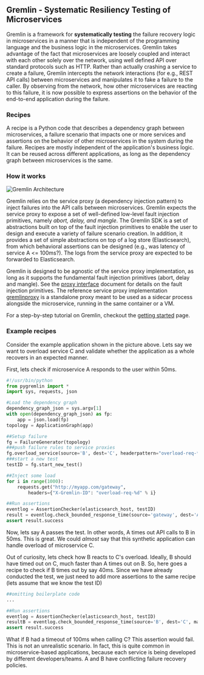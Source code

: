 ## Gremlin - Systematic Resiliency Testing of Microservices

Gremlin is a framework for **systematically testing** the failure recovery
logic in microservices in a manner that is independent of the programming
language and the business logic in the microservices. Gremlin takes
advantage of the fact that microservices are loosely coupled and interact
with each other solely over the network, using well defined API over
standard protocols such as HTTP.  Rather than actually crashing a service
to create a failure, Gremlin intercepts the network interactions (for e.g.,
REST API calls) between microservices and manipulates it to fake a failure
to the caller. By observing from the network, how other microservices are
reacting to this failure, it is now possible to express assertions on the
behavior of the end-to-end application during the failure.


### Recipes

A recipe is a Python code that describes a dependency graph between
microservices, a failure scenario that impacts one or more services and
assertions on the behavior of other microservices in the system during the
failure. Recipes are mostly independent of the application's business
logic. It can be reused across different applications, as long as the
dependency graph between microservices is the same.

### How it works

![Gremlin Architecture](https://github.com/ResilienceTesting/gremlinsdk-python/gremlin-testing-architecture.png)

Gremlin relies on the service proxy (a dependency injection pattern) to
inject failures into the API calls between microservices. Gremlin expects
the service proxy to expose a set of well-defined low-level fault injection
primitives, namely _abort, delay, and mangle_. The Gremlin SDK is a set of
abstractions built on top of the fault injection primitives to enable the
user to design and execute a variety of failure scenario creation. In
addition, it provides a set of simple abstractions on top of a log store
(Elasticsearch), from which behavioral assertions can be designed (e.g.,
was latency of service A <= 100ms?).  The logs from the service proxy are
expected to be forwarded to Elasticsearch.

Gremlin is designed to be agnostic of the service proxy implementation, as
long as it supports the fundamental fault injection primitives (abort,
delay and mangle). See the
[proxy interface](https://github.com/ResilienceTesting/gremlinsdk-python/ProxyInterface.md)
document for details on the fault injection primitives. The reference
service proxy implementation
[gremlinproxy](https://github.com/ResilienceTesting/gremlinproxy) is a
standalone proxy meant to be used as a sidecar process alongside the
microservice, running in the same container or a VM.

For a step-by-step tutorial on Gremlin, checkout the [getting started](https://github.com/ResilienceTesting/gremlinsdk-python/Getting-Started.md) page.

### Example recipes

Consider the example application shown in the picture above. Lets say we
want to overload service C and validate whether the application as a whole
recovers in an expected manner.

First, lets check if microservice A responds to the user within 50ms.

```python
#!/usr/bin/python
from pygremlin import *
import sys, requests, json

#Load the dependency graph
dependency_graph_json = sys.argv[1]
with open(dependency_graph_json) as fp:
    app = json.load(fp)
topology = ApplicationGraph(app)

##Setup failure
fg = FailureGenerator(topology)
###push failure rules to service proxies
fg.overload_service(source='B', dest='C', headerpattern="overload-req-*")
###start a new test
testID = fg.start_new_test()

##Inject some load
for i in range(1000):
    requests.get("http://myapp.com/gateway",
        headers={"X-Gremlin-ID": "overload-req-%d" % i}

##Run assertions
eventlog = AssertionChecker(elasticsearch_host, testID)
result = eventlog.check_bounded_response_time(source='gateway', dest='A', max_latency='50ms')
assert result.success
```

Now, lets say A passes the test. In other words, A times out API calls to B
in 50ms. This is great. We could *almost* say that this synthetic
application can handle overload of microservice C.

Out of curiosity, lets check how B reacts to C's overload. Ideally, B
should have timed out on C, much faster than A times out on B. So, here
goes a recipe to check if B times out by say 40ms. Since we have already
conducted the test, we just need to add more assertions to the same recipe
(lets assume that we know the test ID)

```python
##omitting boilerplate code
...

##Run assertions
eventlog = AssertionChecker(elasticsearch_host, testID)
resultB = eventlog.check_bounded_response_time(source='B', dest='C', max_latency='40ms')
assert result.success
```

What if B had a timeout of 100ms when calling C? This assertion would
fail. This is not an unrealistic scenario. In fact, this is quite common in
microservice-based applications, because each service is being developed by
different developers/teams. A and B have conflicting failure recovery
policies.
